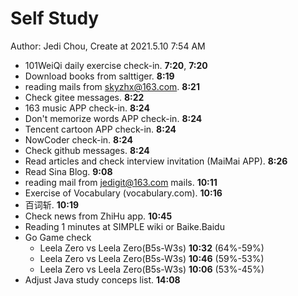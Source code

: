 # Self Study

Author: Jedi Chou, Create at 2021.5.10 7:54 AM

* 101WeiQi daily exercise check-in. **7:20**, **7:20**
* Download books from salttiger. **8:19**
* reading mails from skyzhx@163.com. **8:21**
* Check gitee messages. **8:22**
* 163 music APP check-in. **8:24**
* Don't memorize words APP check-in. **8:24**
* Tencent cartoon APP check-in. **8:24**
* NowCoder check-in. **8:24**
* Check github messages. **8:24**
* Read articles and check interview invitation (MaiMai APP). **8:26**
* Read Sina Blog. **9:08**
* reading mail from jedigit@163.com mails. **10:11**
* Exercise of Vocabulary (vocabulary.com). **10:16**
* 百词斩. **10:19**
* Check news from ZhiHu app. **10:45**
* Reading 1 minutes at SIMPLE wiki or Baike.Baidu
* Go Game check
  * Leela Zero vs Leela Zero(B5s-W3s) **10:32** (64%-59%)
  * Leela Zero vs Leela Zero(B5s-W3s) **10:46** (59%-53%)
  * Leela Zero vs Leela Zero(B5s-W3s) **10:06** (53%-45%)
* Adjust Java study conceps list. **14:08**
